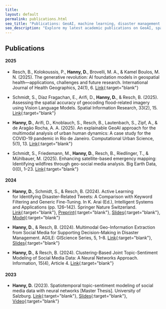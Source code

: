 ```yaml
---
title: 
layout: default
permalink: publications.html
seo_title: "Publications: GeoAI, machine learning, disaster management and social sensing"
seo_description: "Explore my latest academic publications on GeoAI, spatially explicit and multimodal machine learning, disaster management and social sensing."
---
```



## Publications

#### 2025

- Resch, B., Kolokoussis, P., **Hanny, D.**, Brovelli, M. A., & Kamel Boulos, M. N. (2025). The generative revolution: AI foundation models in geospatial health—applications, challenges and future research. International Journal of Health Geographics, 24(1), 6. [Link](https://doi.org/10.1186/s12942-025-00391-0){:target="blank"}


- Schmidt, S., Díaz Fragachan, E., Arifi, D., **Hanny, D.**, & Resch, B. (2025). Assessing the spatial accuracy of geocoding flood-related imagery using Vision Language Models. Spatial Information Research, 33(2), 15. [Link](https://doi.org/10.1007/s41324-025-00609-0){:target="blank"}

- **Hanny, D.**, Arifi, D., Knoblauch, S., Resch, B., Lautenbach, S., Zipf, A., & de Aragão Rocha, A. A. (2025). An explainable GeoAI approach for the multimodal analysis of urban human dynamics: A case study for the COVID-19 pandemic in Rio de Janeiro. Computational Urban Science, 5(1), 13. [Link](https://doi.org/10.1007/s43762-025-00172-2){:target="blank"}

- Schmidt, S., Friedemann, M., **Hanny, D.**, Resch, B., Riedlinger, T., & Mühlbauer, M. (2025). Enhancing satellite-based emergency mapping: Identifying wildfires through geo-social media analysis. Big Earth Data, 0(0), 1–23. [Link](https://doi.org/10.1080/20964471.2025.2454526){:target="blank"}

#### 2024

- **Hanny, D.**, Schmidt, S., & Resch, B. (2024). Active Learning for Identifying Disaster-Related Tweets: A Comparison with Keyword Filtering and Generic Fine-Tuning. In K. Arai (Ed.), Intelligent Systems and Applications (pp. 126–142). Springer Nature Switzerland. [Link](https://doi.org/10.1007/978-3-031-66428-1_8){:target="blank"}, [Preprint](https://www.arxiv.org/abs/2408.09914){:target="blank"}, [Slides]({{site.baseurl}}/download/publications/presentation_intellisys_20240906.pdf){:target="blank"}, [Model](https://huggingface.co/hannybal/disaster-twitter-xlm-roberta-al){:target="blank"}

- **Hanny, D.**, & Resch, B. (2024). Multimodal Geo-Information Extraction from Social Media for Supporting Decision-Making in Disaster Management. AGILE: GIScience Series, 5, 1–8. [Link](https://doi.org/10.5194/agile-giss-5-28-2024){:target="blank"}, [Slides]({{site.baseurl}}/download/publications/presentation_agile_20240606.pdf){:target="blank"}

- **Hanny, D.**, & Resch, B. (2024). Clustering-Based Joint Topic-Sentiment Modeling of Social Media Data: A Neural Networks Approach. Information, 15(4), Article 4. [Link](https://doi.org/10.3390/info15040200){:target="blank"}

#### 2023

- **Hanny, D.** (2023). Spatiotemporal topic-sentiment modeling of social media data with neural networks [Master Thesis]. University of Salzburg. [Link](https://ubsearch.sbg.ac.at/permalink/f/16hc907/USB_alma21270627650003341){:target="blank"}, [Slides]({{site.baseurl}}/download/publications/presentation_ageo_award_ma_thesis.pdf){:target="blank"}, [Video](https://www.youtube.com/watch?v=mdu2wP9Fl_w){:target="blank"}